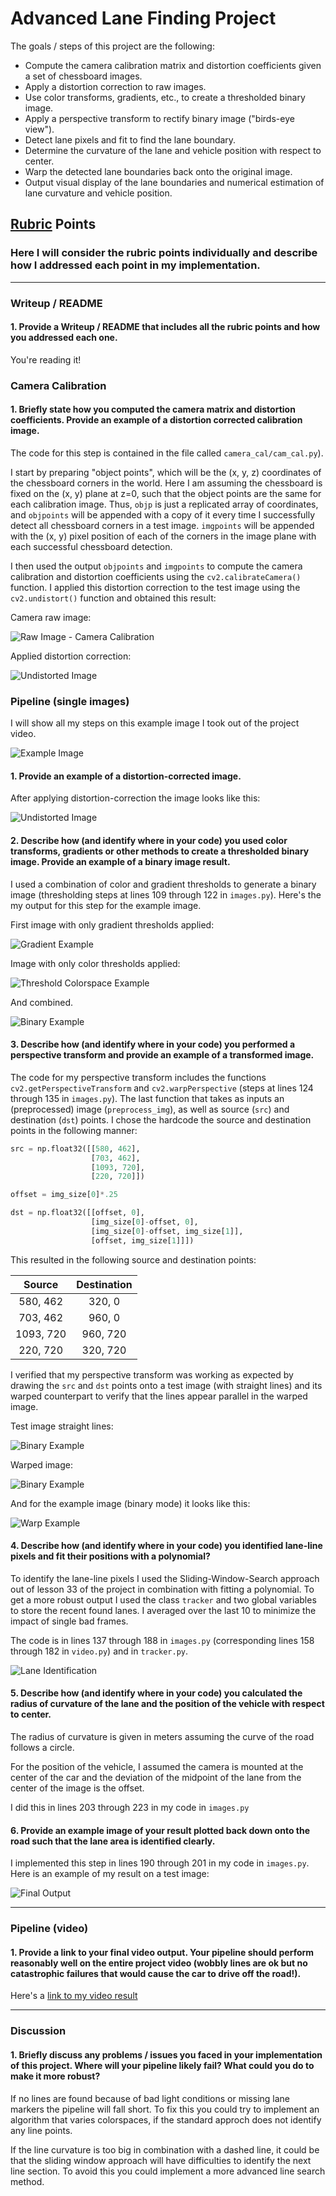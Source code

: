 # Advanced Lane Finding Project #

The goals / steps of this project are the following:

* Compute the camera calibration matrix and distortion coefficients given a set of chessboard images.
* Apply a distortion correction to raw images.
* Use color transforms, gradients, etc., to create a thresholded binary image.
* Apply a perspective transform to rectify binary image ("birds-eye view").
* Detect lane pixels and fit to find the lane boundary.
* Determine the curvature of the lane and vehicle position with respect to center.
* Warp the detected lane boundaries back onto the original image.
* Output visual display of the lane boundaries and numerical estimation of lane curvature and vehicle position.

[//]: # (Image References)

[image1]: ./output_images/calibration1.jpg "Raw Image - Camera Calibration"
[image2]: ./output_images/calibration1_undistorted.jpg "Undistorted Image"
[image3]: ./output_images/test8.png "Example Image"
[image4]: ./output_images/test8_undistorted.jpg "Undistorted Image"
[image5]: ./output_images/test8_gradient.jpg "Gradient Example"
[image6]: ./output_images/test8_colorspace.jpg "Threshold Colorspace Example"
[image7]: ./output_images/test8_grad_color.jpg "Binary Example"
[image8]: ./output_images/straight_lines1.jpg "Binary Example"
[image9]: ./output_images/straight_lines1_warped.jpg "Binary Example"
[image10]: ./output_images/test8_warped.jpg "Warp Example"
[image11]: ./output_images/test8_lane_ident.jpg "Lane Identification"
[image12]: ./output_images/test8_final.jpg "Final Output"
[video1]: ./project_output.mp4 "Project Video"

## [Rubric](https://review.udacity.com/#!/rubrics/571/view) Points

### Here I will consider the rubric points individually and describe how I addressed each point in my implementation.  

---

### Writeup / README

#### 1. Provide a Writeup / README that includes all the rubric points and how you addressed each one.

You're reading it!

### Camera Calibration

#### 1. Briefly state how you computed the camera matrix and distortion coefficients. Provide an example of a distortion corrected calibration image.

The code for this step is contained in the file called `camera_cal/cam_cal.py`).  

I start by preparing "object points", which will be the (x, y, z) coordinates of the chessboard corners in the world. Here I am assuming the chessboard is fixed on the (x, y) plane at z=0, such that the object points are the same for each calibration image.  Thus, `objp` is just a replicated array of coordinates, and `objpoints` will be appended with a copy of it every time I successfully detect all chessboard corners in a test image.  `imgpoints` will be appended with the (x, y) pixel position of each of the corners in the image plane with each successful chessboard detection.  

I then used the output `objpoints` and `imgpoints` to compute the camera calibration and distortion coefficients using the `cv2.calibrateCamera()` function.  I applied this distortion correction to the test image using the `cv2.undistort()` function and obtained this result:

Camera raw image:

![][image1]

Applied distortion correction:

![][image2]

### Pipeline (single images)

I will show all my steps on this example image I took out of the project video.

![][image3]

#### 1. Provide an example of a distortion-corrected image.

After applying distortion-correction the image looks like this:

![][image4]

#### 2. Describe how (and identify where in your code) you used color transforms, gradients or other methods to create a thresholded binary image.  Provide an example of a binary image result.

I used a combination of color and gradient thresholds to generate a binary image (thresholding steps at lines 109 through 122 in `images.py`).  Here's the my output for this step for the example image.

First image with only gradient thresholds applied:

![][image5]

Image with only color thresholds applied:

![][image6]

And combined.

![][image7]

#### 3. Describe how (and identify where in your code) you performed a perspective transform and provide an example of a transformed image.

The code for my perspective transform includes the functions `cv2.getPerspectiveTransform` and `cv2.warpPerspective` (steps at lines 124 through 135 in `images.py`). The last function that takes as inputs an (preprocessed) image (`preprocess_img`), as well as source (`src`) and destination (`dst`) points.  I chose the hardcode the source and destination points in the following manner:

```python
src = np.float32([[580, 462],
				  [703, 462],
				  [1093, 720],
				  [220, 720]])

offset = img_size[0]*.25

dst = np.float32([[offset, 0],
				  [img_size[0]-offset, 0],
				  [img_size[0]-offset, img_size[1]],
				  [offset, img_size[1]]])
```

This resulted in the following source and destination points:

| Source        | Destination   |
|:-------------:|:-------------:|
| 580, 462      | 320, 0        |
| 703, 462      | 960, 0        |
| 1093, 720     | 960, 720      |
| 220, 720      | 320, 720      |

I verified that my perspective transform was working as expected by drawing the `src` and `dst` points onto a test image (with straight lines) and its warped counterpart to verify that the lines appear parallel in the warped image.

Test image straight lines:

![][image8]

Warped image:

![][image9]

And for the example image (binary mode) it looks like this:

![][image10]

#### 4. Describe how (and identify where in your code) you identified lane-line pixels and fit their positions with a polynomial?

To identify the lane-line pixels I used the Sliding-Window-Search approach out of lesson 33 of the project in combination with fitting a polynomial. To get a more robust output I used the class `tracker` and two global variables to store the recent found lanes. I averaged over the last 10 to minimize the impact of single bad frames.

The code is in lines 137 through 188 in `images.py` (corresponding lines 158 through 182 in `video.py`) and in `tracker.py`.  

![][image11]

#### 5. Describe how (and identify where in your code) you calculated the radius of curvature of the lane and the position of the vehicle with respect to center.

The radius of curvature is given in meters assuming the curve of the road follows a circle.

For the position of the vehicle, I assumed the camera is mounted at the center of the car and the deviation of the midpoint of the lane from the center of the image is the offset.

I did this in lines 203 through 223 in my code in `images.py`

#### 6. Provide an example image of your result plotted back down onto the road such that the lane area is identified clearly.

I implemented this step in lines 190 through 201 in my code in `images.py`. Here is an example of my result on a test image:

![][image12]

---

### Pipeline (video)

#### 1. Provide a link to your final video output.  Your pipeline should perform reasonably well on the entire project video (wobbly lines are ok but no catastrophic failures that would cause the car to drive off the road!).

Here's a [link to my video result](./project_output.mp4)

---

### Discussion

#### 1. Briefly discuss any problems / issues you faced in your implementation of this project.  Where will your pipeline likely fail?  What could you do to make it more robust?

If no lines are found because of bad light conditions or missing lane markers the pipeline will fall short. To fix this you could try to implement an algorithm that varies colorspaces, if the standard approch does not identify any line points.

If the line curvature is too big in combination with a dashed line, it could be that the sliding window approach will have difficulties to identify the next line section. To avoid this you could implement a more advanced line search method.
